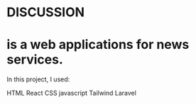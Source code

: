 # DISCUSSION
# is a web applications for news services.

In this project, I used:

HTML
React
CSS
javascript
Tailwind
Laravel
